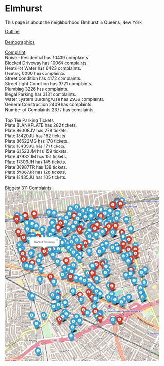 <h1> Elmhurst </h1>
<p> This page is about the neighborhood Elmhurst in Queens, New York </p>

[Outline](https://github.com/Kereeeh/MHC353//blob/master/outlineElmhurst.geojson)<br /><br />
[Demographics](https://github.com/Kereeeh/MHC353//blob/master/demographicsElmhurst.pdf)<br /><br />
[Complaint](https://github.com/Kereeeh/MHC353/blob/master/complaintsElmhurst.py)<br />
Noise - Residential has 10439 complaints. <br/>
Blocked Driveway has 10064 complaints. <br/>
Heat/Hot Water has 6423 complaints. <br/>
Heating 6080 has complaints. <br/>
Street Condition has 4172 complaints. <br/>
Street Light Condition has 3721 complaints. <br/>
Plumbing 3226 has complaints. <br/>
Illegal Parking has 3131 complaints. <br/>
Water System Building/Use has 2939 complaints. <br/>
General Construction 2409 has complaints. <br/>
Number of Complaints 2377 has complaints. <br/><br />
[Top Ten Parking Tickets](https://github.com/Kereeeh/MHC353//blob/master/ticketsElmhurst.py)<br />
Plate BLANKPLATE has 282 tickets. <br />
Plate 86008JV has 278 tickets. <br />
Plate 18420JU has 182 tickets. <br />
Plate 86622MG has 178 tickets. <br />
Plate 18439JU has 171 tickets. <br />
Plate 62523JM has 159 tickets. <br />
Plate 42932JM has 151 tickets. <br />
Plate 17309JH has 145 tickets. <br />
Plate 36987TR has 138 tickets. <br />
Plate 59887JR has 126 tickets. <br />
Plate 18435JU has 105 tickets. <br /><br />
[Biggest 311 Complaints](https://github.com/Kereeeh/MHC353//blob/master/complaintsElmhurst.py)<br />
![First 500 311 Complaints](https://raw.githubusercontent.com/Kereeeh/MHC353/master/mapComplaintElmhurst.png)<br />
